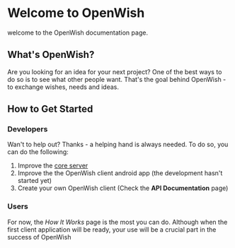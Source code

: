 # Welcome to OpenWish

welcome to the OpenWish documentation page. 

## What's OpenWish?

Are you looking for an idea for your next project?
One of the best ways to do so is to see what other people want.
That's the goal behind OpenWish - to exchange wishes, needs and ideas.

## How to Get Started 

### Developers

Wan't to help out? Thanks - a helping hand is always needed.
To do so, you can do the following:

1. Improve the [core server](https://github.com/bgnalm/openWish)
2. Improve the the OpenWish client android app (the development hasn't started yet)
3. Create your own OpenWish client (Check the **API Documentation** page)

### Users

For now, the *How It Works* page is the most you can do.
Although when the first client application will be ready, your use will be a crucial part in the success of OpenWish

